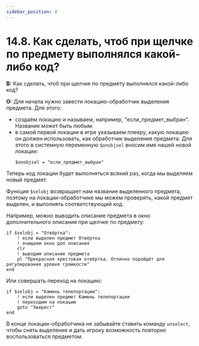 ```yaml
---
sidebar_position: 8
---
```


# 14.8. Как сделать, чтоб при щелчке по предмету выполнялся какой-либо код?
<!-- [:faq_14_08] -->

**В:** Как сделать, чтоб при щелчке по предмету выполнялся какой-либо код?

**О:**
Для начала нужно завести локацию-обработчик выделения предмета. Для этого:
* создаём локацию и называем, например, "если_предмет_выбран". Название может быть любым.
* в самой первой локации в игре указываем плееру, какую локацию он должен использовать, как обработчик выделения предмета. Для этого в системную переменную `$onobjsel` вносим имя нашей новой локации:
	```qsp
	$onobjsel = "если_предмет_выбран"
	```

Теперь код локации будет выполняться всякий раз, когда мы выделяем новый предмет.

Функция `$selobj` возвращает нам название выделенного предмета, поэтому на локации-обработчике мы можем проверять, какой предмет выделен, и выполнять соответствующий код.

Например, можно выводить описание предмета в окно дополнительного описания при щелчке по предмету:
```qsp
if $selobj = "Отвёртка":
	! если выделен предмет Отвёртка
	! очищаем окно доп описания
	clr
	! выводим описание предмета
	pl "Прекрасная крестовая отвёртка. Отлично подойдёт для регулирования уровня громкости"	
end
```
Или совершать переход на локацию:
```qsp
if $selobj = "Камень телепортации":
	! если выделен предмет Камень телепортации
	! переходим на локацию
	goto "Эверест"
end
```
В конце локации-обработчика не забывайте ставить команду `unselect`, чтобы снять выделение и дать игроку возможность повторно воспользоваться предметом.

